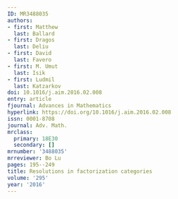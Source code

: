 ```yaml
---
ID: MR3488035
authors:
- first: Matthew
  last: Ballard
- first: Dragos
  last: Deliu
- first: David
  last: Favero
- first: M. Umut
  last: Isik
- first: Ludmil
  last: Katzarkov
doi: 10.1016/j.aim.2016.02.008
entry: article
fjournal: Advances in Mathematics
hyperlink: https://doi.org/10.1016/j.aim.2016.02.008
issn: 0001-8708
journal: Adv. Math.
mrclass:
  primary: 18E30
  secondary: []
mrnumber: '3488035'
mrreviewer: Bo Lu
pages: 195--249
title: Resolutions in factorization categories
volume: '295'
year: '2016'
---
```

